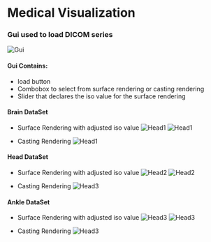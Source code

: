# Medical Visualization
### Gui used to load DICOM series
  ![Gui](../Imgs/GUI.jpeg)


#### Gui Contains:
- load button 
- Combobox to select from surface rendering or casting rendering 
- Slider that declares the iso value for the surface rendering

#### Brain DataSet
- Surface Rendering with adjusted iso value
![Head1](../Imgs/Brain_SurfRender2.jpeg)
![Head1](../Imgs/brain_SurfaceCasting.jpeg)

- Casting Rendering
![Head1](../Imgs/Brain_RayCasting.jpeg)

#### Head DataSet
- Surface Rendering with adjusted iso value
![Head2](../Imgs/Head_SurfaceCasting.jpeg)
![Head2](../Imgs/Head_surface_render.jpeg)


- Casting Rendering
![Head3](../Imgs/Head_RayCasting.jpeg)


#### Ankle DataSet

- Surface Rendering with adjusted iso value
![Head3](../Imgs/Ankle_SurfRender.jpeg)
![Head3](../Imgs/Ankle_SurfRender2.jpeg)

- Casting Rendering
![Head3](../Imgs/Ankle_RayCasting.jpeg)

